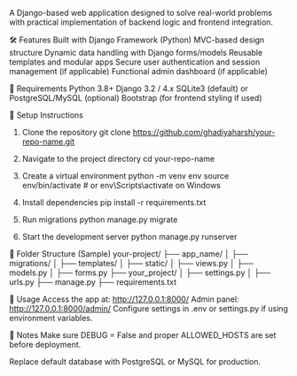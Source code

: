 A Django-based web application designed to solve real-world problems with practical implementation of backend logic and frontend integration.

🛠️ Features
Built with Django Framework (Python)
MVC-based design structure
Dynamic data handling with Django forms/models
Reusable templates and modular apps
Secure user authentication and session management (if applicable)
Functional admin dashboard (if applicable)

🧪 Requirements
Python 3.8+
Django 3.2 / 4.x
SQLite3 (default) or PostgreSQL/MySQL (optional)
Bootstrap (for frontend styling if used)

🔧 Setup Instructions

1. Clone the repository
git clone https://github.com/ghadiyaharsh/your-repo-name.git

2. Navigate to the project directory
cd your-repo-name

3. Create a virtual environment
python -m venv env
source env/bin/activate   # or env\Scripts\activate on Windows

4. Install dependencies
pip install -r requirements.txt

5. Run migrations
python manage.py migrate

6. Start the development server
python manage.py runserver


📁 Folder Structure (Sample)
your-project/
├── app_name/
│   ├── migrations/
│   ├── templates/
│   ├── static/
│   ├── views.py
│   ├── models.py
│   ├── forms.py
├── your_project/
│   ├── settings.py
│   ├── urls.py
├── manage.py
├── requirements.txt


🚀 Usage
Access the app at: http://127.0.0.1:8000/
Admin panel: http://127.0.0.1:8000/admin/
Configure settings in .env or settings.py if using environment variables.

📌 Notes
Make sure DEBUG = False and proper ALLOWED_HOSTS are set before deployment.

Replace default database with PostgreSQL or MySQL for production.



